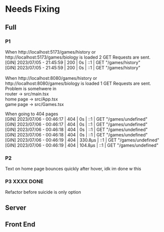 # Needs Fixing 
## Full
### P1  
When http://localhost:5173/games/history or http://localhost:5173/games/biology is loaded 2 GET Requests are sent. \
[GIN] 2023/07/05 - 21:45:59 | 200 |            0s |             ::1 | GET      "/games/history" \
[GIN] 2023/07/05 - 21:45:59 | 200 |            0s |             ::1 | GET      "/games/history" \
 \
When http://localhost:8080/games/history or http://localhost:8080/games/biology is loaded 1 GET Requests are sent. \
Problem is somehwere in  \
router -> src/main.tsx \
home page -> src/App.tsx \
game page -> src/Games.tsx 

When going to 404 pages  
[GIN] 2023/07/06 - 00:46:17 | 404 |            0s |             ::1 | GET      "/games/undefined" \
[GIN] 2023/07/06 - 00:46:17 | 404 |            0s |             ::1 | GET      "/games/undefined" \
[GIN] 2023/07/06 - 00:46:18 | 404 |            0s |             ::1 | GET      "/games/undefined" \
[GIN] 2023/07/06 - 00:46:18 | 404 |            0s |             ::1 | GET      "/games/undefined" \
[GIN] 2023/07/06 - 00:46:19 | 404 |       330.8µs |             ::1 | GET      "/games/undefined" \
[GIN] 2023/07/06 - 00:46:19 | 404 |       104.8µs |             ::1 | GET      "/games/undefined" 


### P2 
Text on home page bounces quickly after hover, idk im done w this 

### P3 XXXX DONE 
Refactor before suicide is only option
## Server

## Front End
